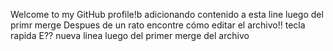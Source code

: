 Welcome to my GitHub profile!b adicionando contenido a esta line luego del primr merge
Despues de un rato encontre cómo editar el archivo!! tecla rapida E??
nueva linea luego del primer merge del archivo
